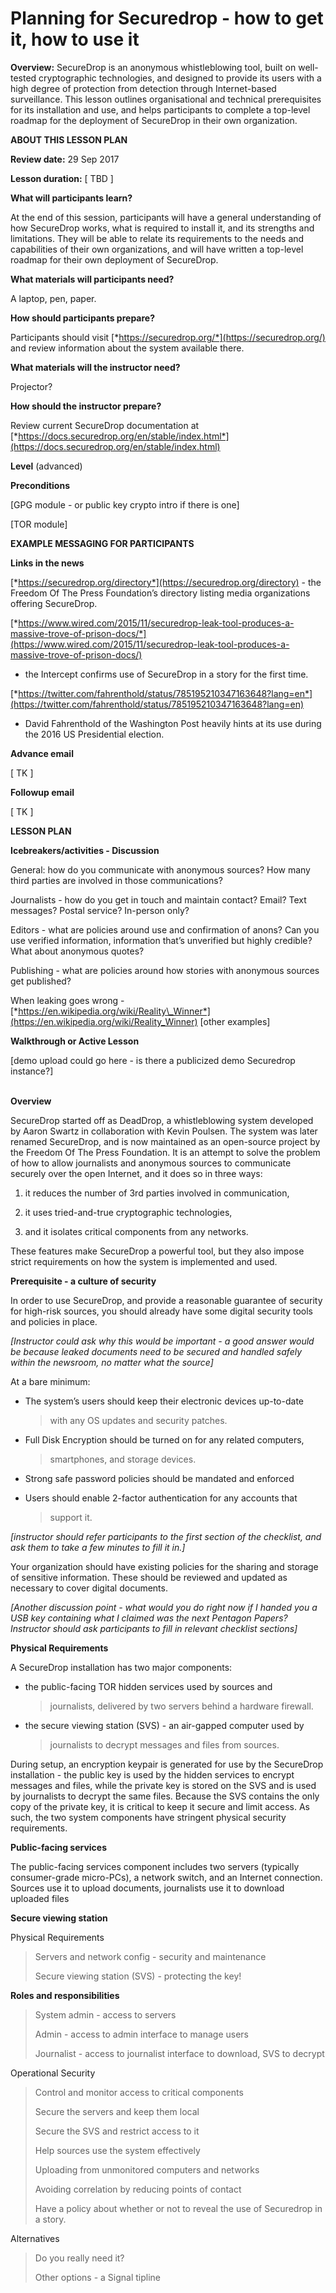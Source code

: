 Planning for Securedrop - how to get it, how to use it
======================================================

**Overview:** SecureDrop is an anonymous whistleblowing tool, built on
well-tested cryptographic technologies, and designed to provide its
users with a high degree of protection from detection through
Internet-based surveillance. This lesson outlines organisational and
technical prerequisites for its installation and use, and helps
participants to complete a top-level roadmap for the deployment of
SecureDrop in their own organization.

**ABOUT THIS LESSON PLAN**

**Review date:** 29 Sep 2017

**Lesson duration:** \[ TBD \]

**What will participants learn?**

At the end of this session, participants will have a general
understanding of how SecureDrop works, what is required to install it,
and its strengths and limitations. They will be able to relate its
requirements to the needs and capabilities of their own organizations,
and will have written a top-level roadmap for their own deployment of
SecureDrop.

**What materials will participants need?**

A laptop, pen, paper.

**How should participants prepare?**

Participants should visit
[*https://securedrop.org/*](https://securedrop.org/) and review
information about the system available there.

**What materials will the instructor need?**

Projector?

**How should the instructor prepare?**

Review current SecureDrop documentation at
[*https://docs.securedrop.org/en/stable/index.html*](https://docs.securedrop.org/en/stable/index.html)

**Level** (advanced)

**Preconditions**

\[GPG module - or public key crypto intro if there is one\]

\[TOR module\]

**EXAMPLE MESSAGING FOR PARTICIPANTS**

**Links in the news**

[*https://securedrop.org/directory*](https://securedrop.org/directory) -
the Freedom Of The Press Foundation’s directory listing media
organizations offering SecureDrop.

[*https://www.wired.com/2015/11/securedrop-leak-tool-produces-a-massive-trove-of-prison-docs/*](https://www.wired.com/2015/11/securedrop-leak-tool-produces-a-massive-trove-of-prison-docs/)
- the Intercept confirms use of SecureDrop in a story for the first
time.

[*https://twitter.com/fahrenthold/status/785195210347163648?lang=en*](https://twitter.com/fahrenthold/status/785195210347163648?lang=en)
- David Fahrenthold of the Washington Post heavily hints at its use
during the 2016 US Presidential election.

**Advance email**

\[ TK \]

**Followup email**

\[ TK \]

**LESSON PLAN**

**Icebreakers/activities - Discussion**

General: how do you communicate with anonymous sources? How many third
parties are involved in those communications?

Journalists - how do you get in touch and maintain contact? Email? Text
messages? Postal service? In-person only?

Editors - what are policies around use and confirmation of anons? Can
you use verified information, information that’s unverified but highly
credible? What about anonymous quotes?

Publishing - what are policies around how stories with anonymous sources
get published?

When leaking goes wrong -
[*https://en.wikipedia.org/wiki/Reality\_Winner*](https://en.wikipedia.org/wiki/Reality_Winner)
\[other examples\]

**Walkthrough or Active Lesson**

\[demo upload could go here - is there a publicized demo Securedrop
instance?\]

**\
Overview**

SecureDrop started off as DeadDrop, a whistleblowing system developed by
Aaron Swartz in collaboration with Kevin Poulsen. The system was later
renamed SecureDrop, and is now maintained as an open-source project by
the Freedom Of The Press Foundation. It is an attempt to solve the
problem of how to allow journalists and anonymous sources to communicate
securely over the open Internet, and it does so in three ways:

1.  it reduces the number of 3rd parties involved in communication,

2.  it uses tried-and-true cryptographic technologies,

3.  and it isolates critical components from any networks.

These features make SecureDrop a powerful tool, but they also impose
strict requirements on how the system is implemented and used.

**Prerequisite - a culture of security**

In order to use SecureDrop, and provide a reasonable guarantee of
security for high-risk sources, you should already have some digital
security tools and policies in place.

*\[Instructor could ask why this would be important - a good answer
would be because leaked documents need to be secured and handled safely
within the newsroom, no matter what the source\]*

At a bare minimum:

-   The system’s users should keep their electronic devices up-to-date
    > with any OS updates and security patches.

-   Full Disk Encryption should be turned on for any related computers,
    > smartphones, and storage devices.

-   Strong safe password policies should be mandated and enforced

-   Users should enable 2-factor authentication for any accounts that
    > support it.

*\[instructor should refer participants to the first section of the
checklist, and ask them to take a few minutes to fill it in.\]*

Your organization should have existing policies for the sharing and
storage of sensitive information. These should be reviewed and updated
as necessary to cover digital documents.

*\[Another discussion point - what would you do right now if I handed
you a USB key containing what I claimed was the next Pentagon Papers?
Instructor should ask participants to fill in relevant checklist
sections\]*

**Physical Requirements**

A SecureDrop installation has two major components:

-   the public-facing TOR hidden services used by sources and
    > journalists, delivered by two servers behind a hardware firewall.

-   the secure viewing station (SVS) - an air-gapped computer used by
    > journalists to decrypt messages and files from sources.

During setup, an encryption keypair is generated for use by the
SecureDrop installation - the public key is used by the hidden services
to encrypt messages and files, while the private key is stored on the
SVS and is used by journalists to decrypt the same files. Because the
SVS contains the only copy of the private key, it is critical to keep it
secure and limit access. As such, the two system components have
stringent physical security requirements.

**Public-facing services**

The public-facing services component includes two servers (typically
consumer-grade micro-PCs), a network switch, and an Internet connection.
Sources use it to upload documents, journalists use it to download
uploaded files

**Secure viewing station**

Physical Requirements

> Servers and network config - security and maintenance
>
> Secure viewing station (SVS) - protecting the key!

**Roles and responsibilities**

> System admin - access to servers
>
> Admin - access to admin interface to manage users
>
> Journalist - access to journalist interface to download, SVS to
> decrypt

Operational Security

> Control and monitor access to critical components
>
> Secure the servers and keep them local
>
> Secure the SVS and restrict access to it
>
> Help sources use the system effectively
>
> Uploading from unmonitored computers and networks
>
> Avoiding correlation by reducing points of contact
>
> Have a policy about whether or not to reveal the use of Securedrop in
> a story.

Alternatives

> Do you really need it?
>
> Other options - a Signal tipline
